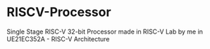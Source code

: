 # RISCV-Processor
Single Stage RISC-V 32-bit Processor made in RISC-V Lab by me in UE21EC352A - RISC-V Architecture

